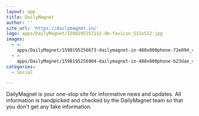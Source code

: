 ```yaml
---
layout: app
title: DailyMagnet
author: ''
site_url: 'https://dailymagnet.in/'
logo: apps/DailyMagnet/1598195257112-dm-favicon_512x512.jpg
images:
  - >-
    apps/DailyMagnet/1598195256673-dailymagnet-in-480x800phone-72e094_480x800.jpg
  - >-
    apps/DailyMagnet/1598195256904-dailymagnet-in-480x800phone-b23dae_480x800.jpg
categories:
  - Social

---
```

DailyMagnet is your one-stop site for informative news and updates. All information is handpicked and checked by the DailyMagnet team so that you don't get any fake information.
